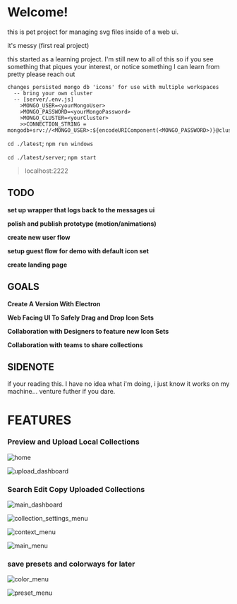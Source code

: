 # Welcome!
this is pet project for managing svg files inside of a web ui.

it's messy (first real project)

this started as a learning project.
I'm still new to all of this so if you see something that piques your interest, or notice something I can learn from pretty please reach out

```
changes persisted mongo db 'icons' for use with multiple workspaces
  -- bring your own cluster
  -- [server/.env.js]
    >MONGO_USER=<yourMongoUser>
    >MONGO_PASSWORD=<yourMongoPassword>
    >MONGO_CLUSTER=<yourCluster>
    >>CONNECTION_STRING = mongodb+srv://<MONGO_USER>:${encodeURIComponent(<MONGO_PASSWORD>)}@cluster<MONGO_CLUSER>.fnp9j.mongodb.net

```

`cd ./latest`; `npm run windows`

`cd ./latest/server`; `npm start`

>localhost:2222

## TODO

**set up wrapper that logs back to the messages ui**

**polish and publish prototype (motion/animations)**

**create new user flow**

**setup guest flow for demo with default icon set**

**create landing page**

## GOALS

**Create A Version With Electron**

**Web Facing UI To Safely Drag and Drop Icon Sets**

**Collaboration with Designers to feature new Icon Sets**

**Collaboration with teams to share collections**

## SIDENOTE
if your reading this. I have no idea what i'm doing, i just know it works on my machine... venture futher if you dare.

# FEATURES

### Preview and Upload Local Collections
![home](https://github.com/user-attachments/assets/e1fd9e9c-f8e7-4e7f-8db2-e3c55c8c6f07)

![upload_dashboard](https://github.com/user-attachments/assets/f53c5adb-0944-4831-acc1-23d9a441146b)

### Search Edit Copy Uploaded Collections
![main_dashboard](https://github.com/user-attachments/assets/806a7032-aad6-4f16-ae30-ff9231af2b20)

![collection_settings_menu](https://github.com/user-attachments/assets/1dcc7811-c2f2-46cc-b720-84be1ec93dc9)

![context_menu](https://github.com/user-attachments/assets/824c48fd-e0dc-437f-aed4-9e843e5064b9)

![main_menu](https://github.com/user-attachments/assets/71cdf4db-4d1d-40b4-adad-4d6dbd407ae1)


### save presets and colorways for later
![color_menu](https://github.com/user-attachments/assets/54391653-44ef-4d34-a183-d3d1c232ba20)

![preset_menu](https://github.com/user-attachments/assets/1da568e0-0e40-472e-8582-b6bf3f8f638e)
